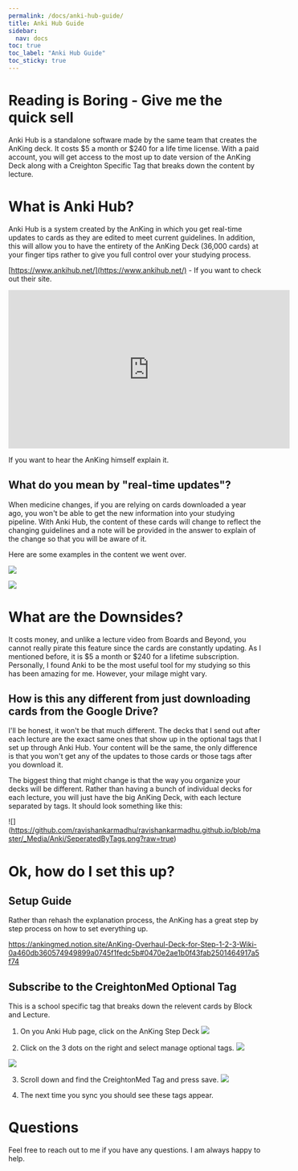 ```yaml
---
permalink: /docs/anki-hub-guide/
title: Anki Hub Guide
sidebar:
  nav: docs
toc: true
toc_label: "Anki Hub Guide"
toc_sticky: true
---
```

# Reading is Boring - Give me the quick sell
Anki Hub is a standalone software made by the same team that creates the AnKing deck. It costs $5 a month or $240 for a life time license. With a paid account, you will get access to the most up to date version of the AnKing Deck along with a Creighton Specific Tag that breaks down the content by lecture. 

# What is Anki Hub?
Anki Hub is a system created by the AnKing in which you get real-time updates to cards as they are edited to meet current guidelines. In addition, this will allow you to have the entirety of the AnKing Deck (36,000 cards) at your finger tips rather to give you full control over your studying process. 

[https://www.ankihub.net/](https://www.ankihub.net/) - If you want to check out their site.

<iframe width="560" height="315" src="https://www.youtube.com/embed/dih2D1dwqkw?si=lyRD5e5l8rR4NZL3" title="YouTube video player" frameborder="0" allow="accelerometer; autoplay; clipboard-write; encrypted-media; gyroscope; picture-in-picture; web-share" allowfullscreen></iframe>

If you want to hear the AnKing himself explain it. 

## What do you mean by "real-time updates"?
When medicine changes, if you are relying on cards downloaded a year ago, you won't be able to get the new information into your studying pipeline. With Anki Hub, the content of these cards will change to reflect the changing guidelines and a note will be provided in the answer to explain of the change so that you will be aware of it. 

Here are some examples in the content we went over. 

![](https://github.com/ravishankarmadhu/ravishankarmadhu.github.io/blob/master/_Media/Anki/Anki%20Hub%20Edit%201.png?raw=true)

![](https://github.com/ravishankarmadhu/ravishankarmadhu.github.io/blob/master/_Media/Anki/Anki%20Hub%20Edit%202.png?raw=true)

# What are the Downsides?
It costs money, and unlike a lecture video from Boards and Beyond, you cannot really pirate this feature since the cards are constantly updating. As I mentioned before, it is $5 a month or $240 for a lifetime subscription. Personally, I found Anki to be the most useful tool for my studying so this has been amazing for me. However, your milage might vary. 

## How is this any different from just downloading cards from the Google Drive?
I'll be honest, it won't be that much different. The decks that I send out after each lecture are the exact same ones that show up in the optional tags that I set up through Anki Hub. Your content will be the same, the only difference is that you won't get any of the updates to those cards or those tags after you download it. 

The biggest thing that might change is that the way you organize your decks will be different. Rather than having a bunch of individual decks for each lecture, you will just have the big AnKing Deck, with each lecture separated by tags. It should look something like this:

![] (https://github.com/ravishankarmadhu/ravishankarmadhu.github.io/blob/master/_Media/Anki/SeperatedByTags.png?raw=true)

# Ok, how do I set this up?

## Setup Guide
Rather than rehash the explanation process, the AnKing has a great step by step process on how to set everything up. 

https://ankingmed.notion.site/AnKing-Overhaul-Deck-for-Step-1-2-3-Wiki-0a460db360574949899a0745f1fedc5b#0470e2ae1b0f43fab2501464917a5f74

## Subscribe to the CreightonMed Optional Tag
This is a school specific tag that breaks down the relevent cards by Block and Lecture.

1. On you Anki Hub page, click on the AnKing Step Deck
![](https://github.com/ravishankarmadhu/ravishankarmadhu.github.io/blob/master/_Media/Anki/ClickOnDeck.png?raw=true)

2. Click on the 3 dots on the right and select manage optional tags. 
![](https://github.com/ravishankarmadhu/ravishankarmadhu.github.io/blob/master/_Media/Anki/3dots.png?raw=true)

![](https://github.com/ravishankarmadhu/ravishankarmadhu.github.io/blob/master/_Media/Anki/manageoptionaltags.png?raw=true)

3. Scroll down and find the CreightonMed Tag and press save. 
![](https://github.com/ravishankarmadhu/ravishankarmadhu.github.io/blob/master/_Media/Anki/CreightonMed.png?raw=true)

4. The next time you sync you should see these tags appear. 

# Questions
Feel free to reach out to me if you have any questions. I am always happy to help. 
